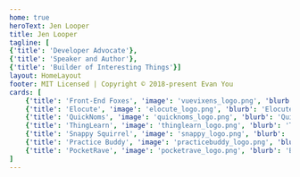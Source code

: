 ```yaml
---
home: true
heroText: Jen Looper
title: Jen Looper
tagline: [ 
{'title': 'Developer Advocate'},
{'title': 'Speaker and Author'},
{'title': 'Builder of Interesting Things'}]
layout: HomeLayout
footer: MIT Licensed | Copyright © 2018-present Evan You
cards: [
    {'title': 'Front-End Foxes', 'image': 'vuevixens_logo.png', 'blurb': 'Front-End Foxes offers free workshops and meetups for people who identify as women. Join us at a local skulk or in a tech conference!','link':'https://www.frontendfoxes.org'},
    {'title': 'Elocute', 'image': 'elocute_logo.png', 'blurb': 'Elocute is a mobile and web app designed to replace the language lab. Students and teachers of second languages, rejoice!','link':'http://www.elocute.me'},
    {'title': 'QuickNoms', 'image': 'quicknoms_logo.png', 'blurb': 'QuickNoms is a web and mobile app that helps students find recipes that are quick and easy. Five ingredients, fifteen minutes...QuickNoms!','link':'http://quicknoms.com'},
    {'title': 'ThingLearn', 'image': 'thinglearn_logo.png', 'blurb': 'Thinglearn is a suite of products designed to teach kids about the internet of things in a fun, interactive, hands-on way. Build things and learn the science behind them!','link':'http://thinglearn.com'},
    {'title': 'Snappy Squirrel', 'image': 'snappy_logo.png', 'blurb': 'Learn about personal finance by reading stories and playing games featuring a little squirrel who is saving to build a new nest. Educational fun for the whole family!','link':'http://snappysquirrel.com'},
    {'title': 'Practice Buddy', 'image': 'practicebuddy_logo.png', 'blurb': 'Practice Buddy is a mobile app for music teachers and students. Login and track your practicing progress. Teachers, monitor and incentivize your students.','link':'http://practicebuddyapp.com'},
    {'title': 'PocketRave', 'image': 'pocketrave_logo.png', 'blurb': 'Be the light and life of your party with PocketRave, a web and mobile app with a hardware integration that lights up the room.','link':'http://pocketrave.me'}
]
---
```

